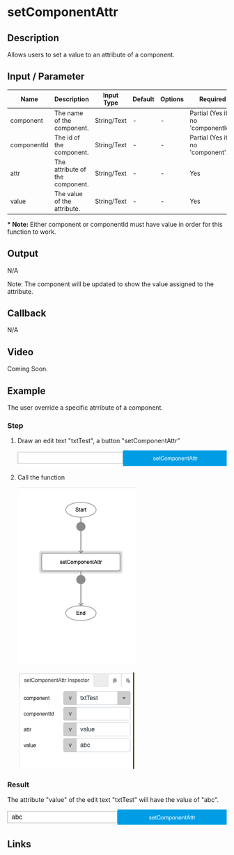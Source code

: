 # setComponentAttr

## Description

Allows users to set a value to an attribute of a component.

## Input / Parameter

| Name | Description | Input Type | Default | Options | Required |
| ------ | ------ | ------ | ------ | ------ | ------ |
| component | The name of the component. | String/Text | - | - | Partial (Yes if no 'componentId'.) |
| componentId | The id of the component. | String/Text | - | - | Partial (Yes if no 'component'.) |
| attr | The attribute of the component. | String/Text | - | - | Yes |
| value | The value of the attribute. | String/Text | - | - | Yes |

__\* Note:__ Either component or componentId must have value in order for this function to work.

## Output

N/A 

Note: The component will be updated to show the value assigned to the attribute.

## Callback

N/A

## Video

Coming Soon.

<!-- Format: [![Video]({image-path}?raw=true)]({url-link}) -->

## Example


The user override a specific atrribute of a component.

### Step

1. Draw an edit text "txtTest", a button "setComponentAttr"

    ![](../../../../document/function/App/setComponentAttr/setComponentAttr-step-1.png?raw=true)
    
3. Call the function

    ![](./setComponentAttr-step-2.png?raw=true)
    
    ![](./setComponentAttr-step-3.png?raw=true)

### Result

The attribute "value" of the edit text "txtTest" will have the value of "abc".

![](../../../../document/function/App/setComponentAttr/setComponentAttr-result-1.png?raw=true)

## Links